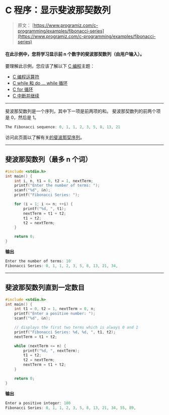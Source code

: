 # C 程序：显示斐波那契数列

> 原文： [https://www.programiz.com/c-programming/examples/fibonacci-series](https://www.programiz.com/c-programming/examples/fibonacci-series)

#### 在此示例中，您将学习显示前 n 个数字的斐波那契数列（由用户输入）。

要理解此示例，您应该了解以下 [C 编程](/c-programming "C tutorial")主题：

*   [C 编程运算符](/c-programming/c-operators)
*   [C while 和 do ... while 循环](/c-programming/c-do-while-loops)
*   [C for 循环](/c-programming/c-for-loop)
*   [C 中断并继续](/c-programming/c-break-continue-statement)

* * *

斐波那契数列是一个序列，其中下一项是前两项的和。 斐波那契数列的前两个项是 0，然后是 1。

```c
The Fibonacci sequence: 0, 1, 1, 2, 3, 5, 8, 13, 21

```

访问此页面以了解有关[的斐波那契序列](https://www.mathsisfun.com/numbers/fibonacci-sequence.html)。

* * *

## 斐波那契数列（最多 n 个词）

```c
#include <stdio.h>
int main() {
    int i, n, t1 = 0, t2 = 1, nextTerm;
    printf("Enter the number of terms: ");
    scanf("%d", &n);
    printf("Fibonacci Series: ");

    for (i = 1; i <= n; ++i) {
        printf("%d, ", t1);
        nextTerm = t1 + t2;
        t1 = t2;
        t2 = nextTerm;
    }

    return 0;
} 
```

**输出**

```c
Enter the number of terms: 10
Fibonacci Series: 0, 1, 1, 2, 3, 5, 8, 13, 21, 34, 
```

* * *

## 斐波那契数列直到一定数目

```c
#include <stdio.h>
int main() {
    int t1 = 0, t2 = 1, nextTerm = 0, n;
    printf("Enter a positive number: ");
    scanf("%d", &n);

    // displays the first two terms which is always 0 and 1
    printf("Fibonacci Series: %d, %d, ", t1, t2);
    nextTerm = t1 + t2;

    while (nextTerm <= n) {
        printf("%d, ", nextTerm);
        t1 = t2;
        t2 = nextTerm;
        nextTerm = t1 + t2;
    }

    return 0;
} 
```

**输出**

```c
Enter a positive integer: 100
Fibonacci Series: 0, 1, 1, 2, 3, 5, 8, 13, 21, 34, 55, 89, 
```